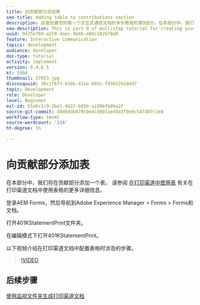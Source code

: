 ```yaml
---
title: 向贡献部分添加表
seo-title: Adding table to contributions section
description: 这是创建您的第一个交互式通信文档的多步教程的第9部分。在本部分中，我们将在贡献部分添加一个表。
seo-description: This is part 9 of multistep tutorial for creating your first interactive communication document.In this part, we will add a table to the contributions section.
uuid: 9475e769-a3f8-4aec-9b46-e0dc182b78a0
feature: Interactive Communication
topics: development
audience: developer
doc-type: tutorial
activity: implement
version: 6.4,6.5
kt: 5994
thumbnail: 37953.jpg
discoiquuid: 36c1f67f-b5bb-431e-893c-fd5032918dd7
topic: Development
role: Developer
level: Beginner
exl-id: b5a6c1c9-2be1-4622-b85b-a1996fb86a2f
source-git-commit: 48d9ddb870c0e4cd001ae49a3f0e9c547407c1e8
workflow-type: tm+mt
source-wordcount: '114'
ht-degree: 1%

---
```


# 向贡献部分添加表

在本部分中，我们将在贡献部分添加一个表。
请参阅 [在打印渠道中使用表](/help/forms/interactive-communications/table-in-print-channel-documents-video-use.md) 有关在打印渠道文档中使用表格的更多详细信息。

登录AEM Forms，然后导航到Adobe Experience Manager > Forms > Forms和文档。

打开401KStatementPrint文件夹。

在编辑模式下打开401KStatementPrint。

以下视频介绍在打印渠道文档中配置表格时涉及的步骤。

>[!VIDEO](https://video.tv.adobe.com/v/27769?quality=12&learn=on)

## 后续步骤

[使用监视文件夹生成打印渠道文档](./using-watched-folder-to-generate-document.md)